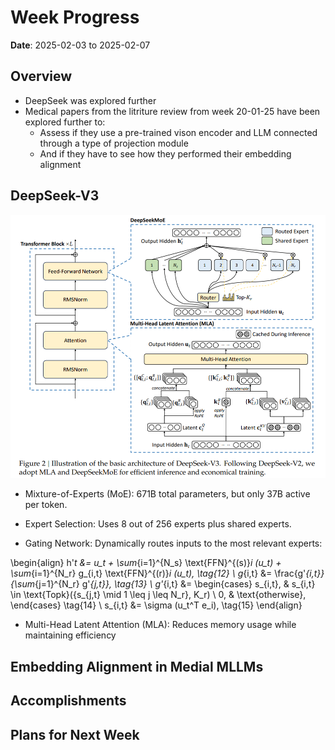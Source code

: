 # Week Progress

**Date**: 2025-02-03 to 2025-02-07

## Overview

- DeepSeek was explored further
- Medical papers from the litriture review from week 20-01-25 have been explored further to:
    - Assess if they use a pre-trained vison encoder and LLM connected through a type of projection module
    - And if they have to see how they performed their embedding alignment

## DeepSeek-V3
<img src="Images/DeepSeekPNG.png" alt="Image 1" style="flex: 1; max-width: 100%; height: auto;">

- Mixture-of-Experts (MoE): 671B total parameters, but only 37B active per token.

- Expert Selection: Uses 8 out of 256 experts plus shared experts.

- Gating Network: Dynamically routes inputs to the most relevant experts:

\begin{align}
h'_t &= u_t + \sum_{i=1}^{N_s} \text{FFN}^{(s)}_i (u_t) + \sum_{i=1}^{N_r} g_{i,t} \text{FFN}^{(r)}_i (u_t), \tag{12} \\
g_{i,t} &= \frac{g'_{i,t}}{\sum_{j=1}^{N_r} g'_{j,t}}, \tag{13} \\
g'_{i,t} &=
\begin{cases}
    s_{i,t}, & s_{i,t} \in \text{Topk}(\{s_{j,t} \mid 1 \leq j \leq N_r\}, K_r) \\
    0, & \text{otherwise},
\end{cases} \tag{14} \\
s_{i,t} &= \sigma (u_t^T e_i), \tag{15}
\end{align}

- Multi-Head Latent Attention (MLA): Reduces memory usage while maintaining efficiency

## Embedding Alignment in Medial MLLMs

## Accomplishments

## Plans for Next Week
